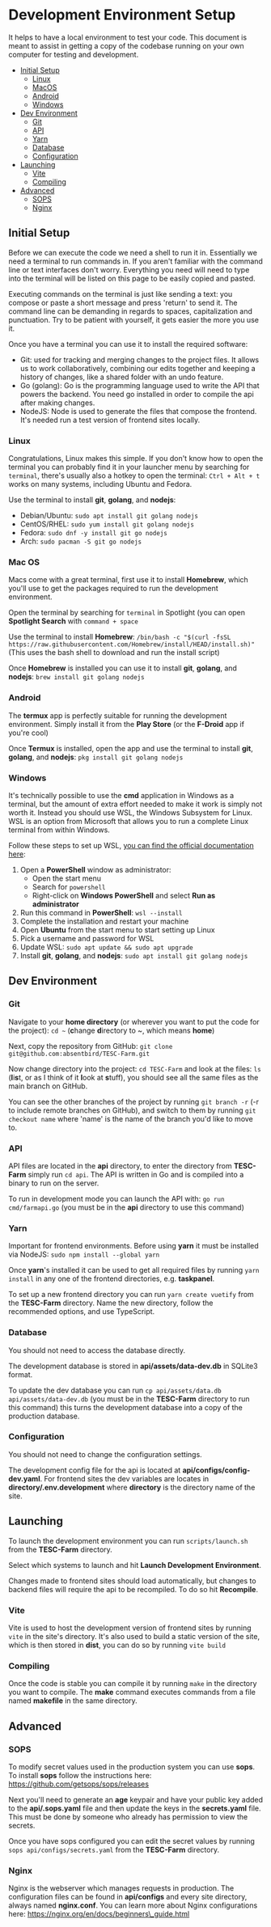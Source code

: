 # Development Environment Setup
It helps to have a local environment to test your code. This document is meant to assist in getting a copy of the codebase running on your own computer for testing and development.

- [Initial Setup](#initial-setup)
    - [Linux](#linux)
    - [MacOS](#macos)
    - [Android](#android)
    - [Windows](#windows)
- [Dev Environment](#dev-environment)
    - [Git](#git)
    - [API](#api)
    - [Yarn](#yarn)
    - [Database](#database)
    - [Configuration](#configuration)
- [Launching](#launching)
    - [Vite](#vite)
    - [Compiling](#compiling)
- [Advanced](#advanced)
    - [SOPS](#sops)
    - [Nginx](#nginx)

## Initial Setup
Before we can execute the code we need a shell to run it in. Essentially we need a terminal to run commands in. If you aren't familiar with the command line or text interfaces don't worry. Everything you need will need to type into the terminal will be listed on this page to be easily copied and pasted.

Executing commands on the terminal is just like sending a text: you compose or paste a short message and press 'return' to send it. The command line can be demanding in regards to spaces, capitalization and punctuation. Try to be patient with yourself, it gets easier the more you use it.

Once you have a terminal you can use it to install the required software:

- Git: used for tracking and merging changes to the project files. It allows us to work collaboratively, combining our edits together and keeping a history of changes, like a shared folder with an undo feature.
- Go (golang): Go is the programming language used to write the API that powers the backend. You need go installed in order to compile the api after making changes.
- NodeJS: Node is used to generate the files that compose the frontend. It's needed run a test version of frontend sites locally.

### Linux
Congratulations, Linux makes this simple. If you don't know how to open the terminal you can probably find it in your launcher menu by searching for `terminal`, there's usually also a hotkey to open the terminal: `Ctrl + Alt + t` works on many systems, including Ubuntu and Fedora.

Use the terminal to install **git**, **golang**, and **nodejs**:

- Debian/Ubuntu: ```sudo apt install git golang nodejs```
- CentOS/RHEL: ```sudo yum install git golang nodejs```
- Fedora: ```sudo dnf -y install git go nodejs```
- Arch: ```sudo pacman -S git go nodejs```

### Mac OS
Macs come with a great terminal, first use it to install **Homebrew**, which you'll use to get the packages required to run the development environment.

Open the terminal by searching for `terminal` in Spotlight (you can open **Spotlight Search** with `command + space`

Use the terminal to install **Homebrew**: ```/bin/bash -c "$(curl -fsSL https://raw.githubusercontent.com/Homebrew/install/HEAD/install.sh)"``` (This uses the bash shell to download and run the install script)

Once **Homebrew** is installed you can use it to install **git**, **golang**, and **nodejs**: ```brew install git golang nodejs```

### Android
The **termux** app is perfectly suitable for running the development environment. Simply install it from the **Play Store** (or the **F-Droid** app if you're cool)

Once **Termux** is installed, open the app and use the terminal to install **git**, **golang**, and **nodejs**: ```pkg install git golang nodejs```

### Windows
It's technically possible to use the **cmd** application in Windows as a terminal, but the amount of extra effort needed to make it work is simply not worth it. Instead you should use WSL, the Windows Subsystem for Linux. WSL is an option from Microsoft that allows you to run a complete Linux terminal from within Windows.

Follow these steps to set up WSL, [you can find the official documentation here](https://learn.microsoft.com/en-us/windows/wsl/setup/environment):

1. Open a **PowerShell** window as administrator:
    - Open the start menu
    - Search for `powershell`
    - Right-click on **Windows PowerShell** and select **Run as administrator**
2. Run this command in **PowerShell**: ```wsl --install```
3. Complete the installation and restart your machine
4. Open **Ubuntu** from the start menu to start setting up Linux
5. Pick a username and password for WSL
6. Update WSL: ```sudo apt update && sudo apt upgrade```
7. Install **git**, **golang**, and **nodejs**: ```sudo apt install git golang nodejs```

## Dev Environment

### Git
Navigate to your **home directory** (or wherever you want to put the code for the project): `cd ~` (**c**hange **d**irectory to ~, which means **home**)

Next, copy the repository from GitHub: `git clone git@github.com:absentbird/TESC-Farm.git`

Now change directory into the project: `cd TESC-Farm` and look at the files: `ls` (**l**i**s**t, or as I think of it **l**ook at **s**tuff), you should see all the same files as the main branch on GitHub.

You can see the other branches of the project by running `git branch -r` (-r to include remote branches on GitHub), and switch to them by running `git checkout name` where 'name' is the name of the branch you'd like to move to.

### API
API files are located in the **api** directory, to enter the directory from **TESC-Farm** simply run `cd api`. The API is written in Go and is compiled into a binary to run on the server.

To run in development mode you can launch the API with: `go run cmd/farmapi.go` (you must be in the **api** directory to use this command)

### Yarn
Important for frontend environments. Before using **yarn** it must be installed via NodeJS: `sudo npm install --global yarn`

Once **yarn**'s installed it can be used to get all required files by running `yarn install` in any one of the frontend directories, e.g. **taskpanel**.

To set up a new frontend directory you can run `yarn create vuetify` from the **TESC-Farm** directory. Name the new directory, follow the recommended options, and use TypeScript.

### Database
You should not need to access the database directly.

The development database is stored in **api/assets/data-dev.db** in SQLite3 format.

To update the dev database you can run `cp api/assets/data.db api/assets/data-dev.db` (you must be in the **TESC-Farm** directory to run this command) this turns the development database into a copy of the production database.

### Configuration
You should not need to change the configuration settings.

The development config file for the api is located at **api/configs/config-dev.yaml**. For frontend sites the dev variables are locates in **directory/.env.development** where **directory** is the directory name of the site.

## Launching
To launch the development environment you can run `scripts/launch.sh` from the **TESC-Farm** directory.

Select which systems to launch and hit **Launch Development Environment**.

Changes made to frontend sites should load automatically, but changes to backend files will require the api to be recompiled. To do so hit **Recompile**.

### Vite
Vite is used to host the development version of frontend sites by running `vite` in the site's directory. It's also used to build a static version of the site, which is then stored in **dist**, you can do so by running `vite build`

### Compiling
Once the code is stable you can compile it by running `make` in the directory you want to compile. The **make** command executes commands from a file named **makefile** in the same directory.

## Advanced

### SOPS
To modify secret values used in the production system you can use **sops**. To install **sops** follow the instructions here: https://github.com/getsops/sops/releases

Next you'll need to generate an **age** keypair and have your public key added to the **api/.sops.yaml** file and then update the keys in the **secrets.yaml** file. This must be done by someone who already has permission to view the secrets.

Once you have sops configured you can edit the secret values by running `sops api/configs/secrets.yaml` from the **TESC-Farm** directory.

### Nginx
Nginx is the webserver which manages requests in production. The configuration files can be found in **api/configs** and every site directory, always named **nginx.conf**. You can learn more about Nginx configurations here: https://nginx.org/en/docs/beginners\_guide.html
